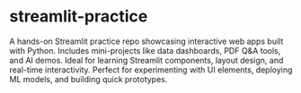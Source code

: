 # streamlit-practice
A hands-on Streamlit practice repo showcasing interactive web apps built with Python. Includes mini-projects like data dashboards, PDF Q&amp;A tools, and AI demos. Ideal for learning Streamlit components, layout design, and real-time interactivity. Perfect for experimenting with UI elements, deploying ML models, and building quick prototypes.
